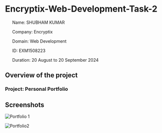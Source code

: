 # Encryptix-Web-Development-Task-2

<ul>Name: SHUBHAM KUMAR</ul>
<ul>Company: Encryptix</ul>
<ul>Domain: Web Development</ul>
<ul>ID: EXM1508223</ul>
<ul>Duration: 20 August to 20 September 2024</ul>

<h2>Overview of the project</h2>
<h3>Project: Personal Portfolio</h3>


<h2>Screenshots</h2>

![Portfolio 1](https://github.com/user-attachments/assets/512292b8-f6af-46c6-8d6b-bef0a8078039)


![Portfolio2](https://github.com/user-attachments/assets/5de523bc-edd8-40e8-8be3-122b544ec421)

